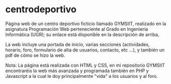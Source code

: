 # centrodeportivo

Página web de un centro deportivo ficticio llamado GYMSIIT, realizado en la asignatura Programación Web perteneciente al Grado en Ingeniería Informática (UGR); su enlace está disponible en la descripción de arriba,

La web incluye una portada de inicio, varias secciones (actividades, horario, foro, formulario de alta de usuarios, contacto, etc ...), y también un pdf de cómo se hizo la web. 

Nota: La página está realizada con HTML y CSS, en mi repositorio GYMSIIT encontraréis la web más avanzada y programada también en PHP y Javascript a la cual le doy principalmente "vida" a los usuarios y al foro.
